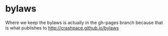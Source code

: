 bylaws
======

Where we keep the bylaws is actually in the gh-pages branch because that is what publishes to http://crashpace.github.io/bylaws
